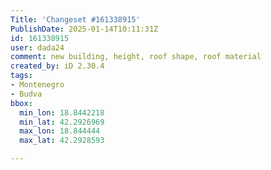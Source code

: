 ```yaml
---
Title: 'Changeset #161338915'
PublishDate: 2025-01-14T10:11:31Z
id: 161338915
user: dada24
comment: new building, height, roof shape, roof material
created_by: iD 2.30.4
tags:
- Montenegro
- Budva
bbox:
  min_lon: 18.8442218
  min_lat: 42.2926969
  max_lon: 18.844444
  max_lat: 42.2928593

---
```

